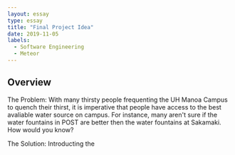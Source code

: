 ```yaml
---
layout: essay
type: essay
title: "Final Project Idea"
date: 2019-11-05
labels:
  - Software Engineering
  - Meteor
---
```


## Overview

The Problem: With many thirsty people frequenting the UH Manoa Campus to quench their thirst, it is imperative that people have access to the best avaliable water source on campus. For instance, many aren't sure if the water fountains in POST are better then the water fountains at Sakamaki. How would you know?

The Solution: Introducting the 
